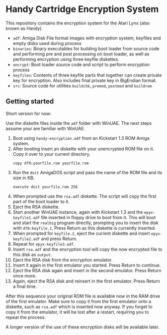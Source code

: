 # Handy Cartridge Encryption System

This repository contains the encryption system for the Atari Lynx (also known as Handy).

- `adf`: Amiga Disk File format images with encryption system, keyfiles and empty disks used during process 
- `binaries`: Binary executables for building boot loader from source code and performing pre and post processing on boot loader, as well as performing encryption using three keyfile diskettes.
- `encrypt`: Boot loader source code and script to perform encryption process
- `keyfiles`: Contents of three keyfile parts that together can create private key for encryption. Also includes final private key in BigEndian format.
- `src`: Source code for utilities `buildchk`, `premod`, `postmod` and `buildrom`

## Getting started

Short version for now:

Use the diskette files inside the `adf` folder with WinUAE. The next steps assume your are familiar with WinUAE.

1. Boot using `handy-encryption.adf` from an Kickstart 1.3 ROM Amiga system.
1. After booting insert an diskette with your unencrypted ROM file on it. Copy it over to your current directory.
   ```
   copy df0:yourfile.rom yourfile.rom
   ```
1. Run the `doit` AmigaDOS script and pass the name of the ROM file and its size in KB.
   ```
   execute doit yourfile.rom 256
   ```
1. When prompted use the `rsa.adf` diskette. The script will copy the first part of the boot loader to it.
1. Eject the RSA diskette.
1. Start another WinUAE instance, again with Kickstart 1.3 and the `epyx-keyfile1.adf` file inserted in floppy drive to boot from it. This will boot and start the `realbig` program directly, prompting you to insert the disk with `df0:keyfile.1`. Press Return as this diskette is currently inserted. 
1. When prompted for `keyfile.2`, eject the current diskette and insert `epyx-keyfile2.adf` and press Return. 
1. Repeat for `epyx-keyfile3.adf`.
1. Insert `rsa.adf` and the encryption tool will copy the now encrypted file to this disk as `output`.
1. Eject the RSA disk from the encryption emulator.
1. Insert it again in the first emulator you started. Press Return to continue.
1. Eject the RSA disk again and insert in the second emulator. Press Return once more.
1. Again, eject the RSA disk and reinsert in the first emulator. Press Return a final time.

After this sequence your original ROM file is available now in the RAM drive of the first emulator. Make sure to copy it from the first emulator onto a diskette, such as `rsa.adf` which is inserted now anyway. If you forget to copy it from the emulator, it will be lost after a restart, requiring you to repeat the process.

A longer version of the use of these encryption disks will be available later.

